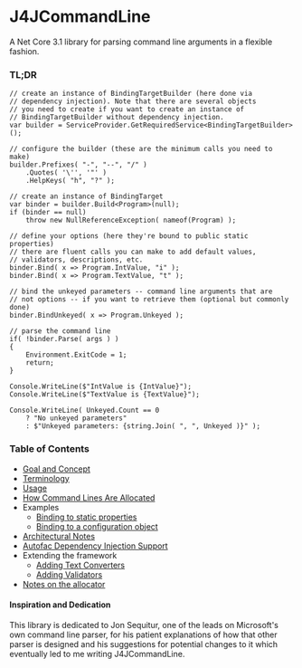 # J4JCommandLine
A Net Core 3.1 library for parsing command line arguments 
in a flexible fashion.

### TL;DR

```
// create an instance of BindingTargetBuilder (here done via 
// dependency injection). Note that there are several objects
// you need to create if you want to create an instance of
// BindingTargetBuilder without dependency injection.
var builder = ServiceProvider.GetRequiredService<BindingTargetBuilder>();

// configure the builder (these are the minimum calls you need to make)
builder.Prefixes( "-", "--", "/" )
    .Quotes( '\'', '"' )
    .HelpKeys( "h", "?" );

// create an instance of BindingTarget
var binder = builder.Build<Program>(null);
if (binder == null)
    throw new NullReferenceException( nameof(Program) );

// define your options (here they're bound to public static properties)
// there are fluent calls you can make to add default values, 
// validators, descriptions, etc.
binder.Bind( x => Program.IntValue, "i" );
binder.Bind( x => Program.TextValue, "t" );

// bind the unkeyed parameters -- command line arguments that are
// not options -- if you want to retrieve them (optional but commonly done)
binder.BindUnkeyed( x => Program.Unkeyed );

// parse the command line
if( !binder.Parse( args ) )
{
    Environment.ExitCode = 1;
    return;
}

Console.WriteLine($"IntValue is {IntValue}");
Console.WriteLine($"TextValue is {TextValue}");

Console.WriteLine( Unkeyed.Count == 0
    ? "No unkeyed parameters"
    : $"Unkeyed parameters: {string.Join( ", ", Unkeyed )}" );
```

### Table of Contents

- [Goal and Concept](docs/goal-concept.md)
- [Terminology](docs/terminology.md)
- [Usage](docs/usage.md)
- [How Command Lines Are Allocated](docs/allocation.md)
- Examples
  - [Binding to static properties](docs/example-static.md)
  - [Binding to a configuration object](docs/example-instance.md)
- [Architectural Notes](docs/diagrams.md)
- [Autofac Dependency Injection Support](docs/di.md)
- Extending the framework
  - [Adding Text Converters](docs/text-converters.md)
  - [Adding Validators](docs/validators.md)
- [Notes on the allocator](docs/allocator.md)

#### Inspiration and Dedication

This library is dedicated to Jon Sequitur, one of the leads on
Microsoft's own command line parser, for his patient explanations
of how that other parser is designed and his suggestions for
potential changes to it which eventually led to me writing
J4JCommandLine.

